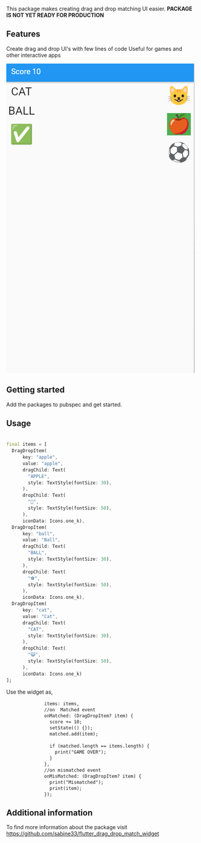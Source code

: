 <!-- 
This README describes the package. If you publish this package to pub.dev,
this README's contents appear on the landing page for your package.

For information about how to write a good package README, see the guide for
[writing package pages](https://dart.dev/guides/libraries/writing-package-pages). 

For general information about developing packages, see the Dart guide for
[creating packages](https://dart.dev/guides/libraries/create-library-packages)
and the Flutter guide for
[developing packages and plugins](https://flutter.dev/developing-packages). 
-->
This package makes creating drag and drop matching UI easier.
**PACKAGE IS NOT YET READY FOR PRODUCTION**

## Features

Create drag and drop UI's with few lines of code
Useful for games and other interactive apps

![](./screenshot.jpg)


## Getting started

Add the packages to pubspec and get started.

## Usage

```dart

final items = [
  DragDropItem(
      key: "apple",
      value: "apple",
      dragChild: Text(
        "APPLE",
        style: TextStyle(fontSize: 30),
      ),
      dropChild: Text(
        "🍎",
        style: TextStyle(fontSize: 50),
      ),
      iconData: Icons.one_k),
  DragDropItem(
      key: "ball",
      value: "Ball",
      dragChild: Text(
        "BALL",
        style: TextStyle(fontSize: 30),
      ),
      dropChild: Text(
        "⚽",
        style: TextStyle(fontSize: 50),
      ),
      iconData: Icons.one_k),
  DragDropItem(
      key: "cat",
      value: "Cat",
      dragChild: Text(
        "CAT",
        style: TextStyle(fontSize: 30),
      ),
      dropChild: Text(
        "😺",
        style: TextStyle(fontSize: 50),
      ),
      iconData: Icons.one_k)
];
```
Use the widget as,

```DragDropWidget(
              items: items,
              //on  Matched event
              onMatched: (DragDropItem? item) {
                score += 10;
                setState(() {});
                matched.add(item);
                
                if (matched.length == items.length) {
                  print("GAME OVER");
                }
              },
              //on mismatched event
              onMisMatched: (DragDropItem? item) {
                print("Mismatched");
                print(item);
              });

```

## Additional information

To find more information about the package visit https://github.com/sabine33/flutter_drag_drop_match_widget
